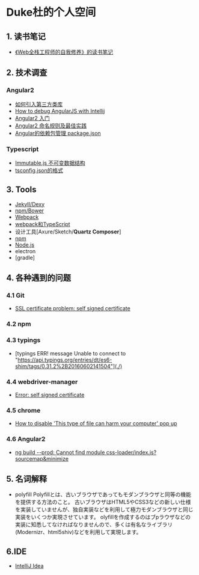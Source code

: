 # Duke杜的个人空间

## 1. 读书笔记

* [《Web全栈工程师的自我修养》的读书笔记](./Books/fullStack.md)

## 2. 技术调查

### Angular2

* [如何引入第三方类库](Tech/Angular2/thirdPackage.md)
* [How to debug AngularJS with Intellij](Tech/Angular2/debug.md)
* [Angular2 入门](./Tech/Angular2/angular2start.md)
* [Angular2 命名规则及最佳实践](./Tech/Angular2/Convertion.md)
* [Angular的依赖包管理 package.json](./Tech/Angular2/package.json.md)

### Typescript
 * [Immutable.js 不可变数据结构](./Tech/TypeScript/Immutable.md)
 * [tsconfig.json的格式](./Tech/TypeScript/tsconfig.json.md)
 
## 3. Tools

* [JekyII/Dexy](./Tools/JekyIIAndDexy.md)
* [npm/Bower](./Tools/npmAndBowser.md)
* [Webpack](./Tools/Webpack.md)
* [webpack和TypeScript]()
* 设计工具[Axure/Sketch/<strong>Quartz Composer</strong>]
* [npm](./Tools/npm.md)
* [Node.js](./Tools/Node.md)
* electron
* [gradle]

## 4. 各种遇到的问题
### 4.1 Git
* [SSL certificate problem: self signed certificate](./Problem/Git/SelfSignedCertificate.md)

### 4.2 npm

### 4.3 typings
* [typings ERR! message Unable to connect to "https://api.typings.org/entries/dt/es6-shim/tags/0.31.2%2B20160602141504"](./)

### 4.4 webdriver-manager
* [Error: self signed certificate](./Problem/webdriver/proxy.md)


### 4.5 chrome
* [How to disable 'This type of file can harm your computer' pop up](./Problem/Chrome/keepDiscard.md)

### 4.6 Angular2
* [ng build --prod: Cannot find module css-loader/index.js?sourcemap&minimize](Problem/Angular2/ngbuild.md)


## 5. 名词解释
* polyfill
Polyfillとは、古いブラウザであってもモダンブラウザと同等の機能を提供する方法のこと。
古いブラウザはHTML5やCSS3などの新しい仕様を実装していませんが、独自実装などを利用して極力モダンブラウザと同じ実装をいくつか実現させています。
olyfillを作成するのはブpラウザなどの実装に知悉してなければなりませんので、多くは有名なライブラリ(Modernizr、html5shiv)などを利用して実現します。

## 6.IDE
* [IntelliJ Idea](./IDE/IntelliJIdea/IntelliJIdea.md)
